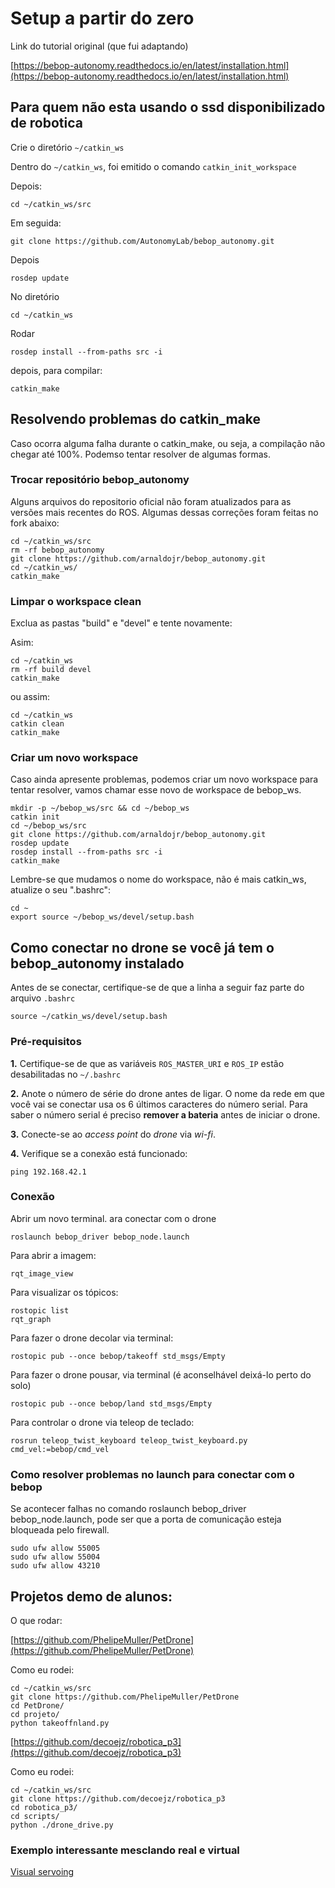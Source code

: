 
# Setup a partir do zero

Link do tutorial original (que fui adaptando)

[https://bebop-autonomy.readthedocs.io/en/latest/installation.html](https://bebop-autonomy.readthedocs.io/en/latest/installation.html)

## Para quem não esta usando o ssd disponibilizado de robotica 

Crie o diretório `~/catkin_ws` 

Dentro do `~/catkin_ws`, foi emitido o comando `catkin_init_workspace`

Depois: 

    cd ~/catkin_ws/src

Em seguida: 
 
    git clone https://github.com/AutonomyLab/bebop_autonomy.git

Depois

    rosdep update

No diretório

    cd ~/catkin_ws

Rodar

    rosdep install --from-paths src -i

depois, para compilar:

    catkin_make

## Resolvendo problemas do catkin_make

Caso ocorra alguma falha durante o catkin_make, ou seja, a compilação não chegar até 100%. Podemso tentar resolver de algumas formas. 

### Trocar repositório bebop_autonomy

Alguns arquivos do repositorio oficial não foram atualizados para as versões mais recentes do ROS. Algumas dessas correções foram feitas no fork abaixo:

    cd ~/catkin_ws/src
    rm -rf bebop_autonomy
    git clone https://github.com/arnaldojr/bebop_autonomy.git
    cd ~/catkin_ws/
    catkin_make

### Limpar o workspace clean

Exclua as pastas "build" e "devel" e tente novamente:

Asim:

    cd ~/catkin_ws
    rm -rf build devel
    catkin_make

ou assim:

    cd ~/catkin_ws
    catkin clean
    catkin_make

### Criar um novo workspace

Caso ainda apresente problemas, podemos criar um novo workspace para tentar resolver, vamos chamar esse novo de workspace de bebop_ws. 

    mkdir -p ~/bebop_ws/src && cd ~/bebop_ws
    catkin init
    cd ~/bebop_ws/src
    git clone https://github.com/arnaldojr/bebop_autonomy.git
    rosdep update
    rosdep install --from-paths src -i
    catkin_make

Lembre-se que mudamos o nome do workspace, não é mais catkin_ws, atualize o seu ".bashrc":
 
    cd ~
    export source ~/bebop_ws/devel/setup.bash

## Como conectar no drone se você já tem o bebop_autonomy instalado

Antes de se conectar, certifique-se de que a linha a seguir faz parte do arquivo  `.bashrc` 

    source ~/catkin_ws/devel/setup.bash

### Pré-requisitos

**1.** Certifique-se de que as variáveis `ROS_MASTER_URI` e `ROS_IP` estão desabilitadas no `~/.bashrc`

**2.** Anote o  número de série do drone antes de ligar.  O nome da rede em que você vai se conectar usa os 6 últimos caracteres do número serial. Para saber o número serial é preciso **remover a bateria** antes de iniciar o drone.

**3.** Conecte-se ao *access point* do *drone* via *wi-fi*.

**4.** Verifique se a conexão está funcionado:

    ping 192.168.42.1

### Conexão

Abrir um novo terminal. ara conectar com o drone 

    roslaunch bebop_driver bebop_node.launch

Para abrir a imagem:

    rqt_image_view 

Para visualizar os tópicos:

    rostopic list
    rqt_graph

Para fazer o drone decolar via terminal:

    rostopic pub --once bebop/takeoff std_msgs/Empty

Para fazer o drone pousar, via terminal (é aconselhável deixá-lo perto do solo)


    rostopic pub --once bebop/land std_msgs/Empty

Para controlar o drone via teleop de teclado:

    rosrun teleop_twist_keyboard teleop_twist_keyboard.py cmd_vel:=bebop/cmd_vel

### Como resolver problemas no launch para conectar com o bebop

Se acontecer falhas no comando roslaunch bebop_driver bebop_node.launch, pode ser que a porta de comunicação esteja bloqueada pelo firewall.

    sudo ufw allow 55005
    sudo ufw allow 55004
    sudo ufw allow 43210


## Projetos demo de alunos:

O que rodar:

[https://github.com/PhelipeMuller/PetDrone](https://github.com/PhelipeMuller/PetDrone)


Como eu rodei:

    cd ~/catkin_ws/src
    git clone https://github.com/PhelipeMuller/PetDrone
    cd PetDrone/
    cd projeto/
    python takeoffnland.py 


[https://github.com/decoejz/robotica_p3](https://github.com/decoejz/robotica_p3)

Como eu rodei:

    cd ~/catkin_ws/src
    git clone https://github.com/decoejz/robotica_p3
    cd robotica_p3/
    cd scripts/
    python ./drone_drive.py 



### Exemplo interessante mesclando real e virtual

[Visual servoing](http://repositorio.upct.es/bitstream/handle/10317/5442/pfc6362.pdf?sequence=1)




